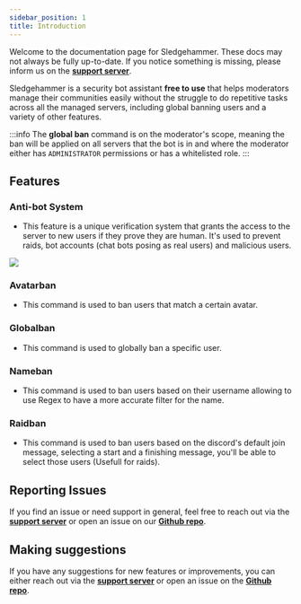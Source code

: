 ```yaml
---
sidebar_position: 1
title: Introduction
---
```


Welcome to the documentation page for Sledgehammer. These docs may not always be fully up-to-date. If you notice something is missing, please inform us on the [**support server**](https://discord.gg/5bTsAPnfje).

Sledgehammer is a security bot assistant **free to use** that helps moderators manage their communities easily without the struggle to do repetitive tasks across all the managed servers, including global banning users and a variety of other features.

:::info
The **global ban** command is on the moderator's scope, meaning the ban will be applied on all servers that the bot is in and where the moderator either has `ADMINISTRATOR` permissions or has a whitelisted role.
:::

## Features

### Anti-bot System

- This feature is a unique verification system that grants the access to the server to new users if they prove they are human. It's used to prevent raids, bot accounts (chat bots posing as real users) and malicious users.

![][ANTIBOT_SYSTEM]

### Avatarban

- This command is used to ban users that match a certain avatar.

### Globalban

- This command is used to globally ban a specific user.

### Nameban

- This command is used to ban users based on their username allowing to use Regex to have a more accurate filter for the name.

### Raidban

- This command is used to ban users based on the discord's default join message, selecting a start and a finishing message, you'll be able to select those users (Usefull for raids).

## Reporting Issues

If you find an issue or need support in general, feel free to reach out via the **[support server](https://discord.gg/5bTsAPnfje)** or open an issue on our **[Github repo](https://github.com/Momentum-Free/sledgehammer-bot-docs/issues)**. 

## Making suggestions

If you have any suggestions for new features or improvements, you can either reach out via the **[support server](https://discord.gg/5bTsAPnfje)** or open an issue on the **[Github repo](https://github.com/Momentum-Free/sledgehammer-bot-docs/issues)**.


[ANTIBOT_SYSTEM]: /img/ANTIBOT_SYSTEM.png
